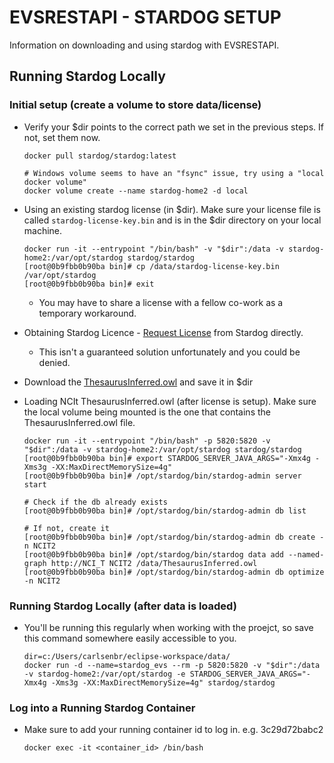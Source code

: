 # EVSRESTAPI - STARDOG SETUP

Information on downloading and using stardog with EVSRESTAPI.

## Running Stardog Locally

### Initial setup (create a volume to store data/license)
* Verify your $dir points to the correct path we set in the previous steps. If not, set them now.

      docker pull stardog/stardog:latest
      
      # Windows volume seems to have an "fsync" issue, try using a "local docker volume"
      docker volume create --name stardog-home2 -d local

* Using an existing stardog license (in $dir). Make sure your license file is called `stardog-license-key.bin` and is in the $dir directory on your local machine.

      docker run -it --entrypoint "/bin/bash" -v "$dir":/data -v stardog-home2:/var/opt/stardog stardog/stardog
      [root@0b9fbb0b90ba bin]# cp /data/stardog-license-key.bin /var/opt/stardog
      [root@0b9fbb0b90ba bin]# exit
  * You may have to share a license with a fellow co-work as a temporary workaround.

* Obtaining Stardog Licence - [Request License](https://www.stardog.com/license-request/) from Stardog directly.
  * This isn't a guaranteed solution unfortunately and you could be denied. 

* Download the [ThesaurusInferred.owl](https://drive.google.com/drive/u/0/folders/11RcXLTsbOZ34_7ofKdVxLKHp_8aJGgTI) and save it in $dir

* Loading NCIt ThesaurusInferred.owl (after license is setup).  Make sure the local volume being mounted is the one that contains the ThesaurusInferred.owl file.

      
      docker run -it --entrypoint "/bin/bash" -p 5820:5820 -v "$dir":/data -v stardog-home2:/var/opt/stardog stardog/stardog
      [root@0b9fbb0b90ba bin]# export STARDOG_SERVER_JAVA_ARGS="-Xmx4g -Xms3g -XX:MaxDirectMemorySize=4g"
      [root@0b9fbb0b90ba bin]# /opt/stardog/bin/stardog-admin server start
      
      # Check if the db already exists
      [root@0b9fbb0b90ba bin]# /opt/stardog/bin/stardog-admin db list
      
      # If not, create it
      [root@0b9fbb0b90ba bin]# /opt/stardog/bin/stardog-admin db create -n NCIT2
      [root@0b9fbb0b90ba bin]# /opt/stardog/bin/stardog data add --named-graph http://NCI_T NCIT2 /data/ThesaurusInferred.owl
      [root@0b9fbb0b90ba bin]# /opt/stardog/bin/stardog-admin db optimize -n NCIT2

### Running Stardog Locally (after data is loaded)
* You'll be running this regularly when working with the proejct, so save this command somewhere easily accessible to you.

      dir=c:/Users/carlsenbr/eclipse-workspace/data/
      docker run -d --name=stardog_evs --rm -p 5820:5820 -v "$dir":/data -v stardog-home2:/var/opt/stardog -e STARDOG_SERVER_JAVA_ARGS="-Xmx4g -Xms3g -XX:MaxDirectMemorySize=4g" stardog/stardog

### Log into a Running Stardog Container
* Make sure to add your running container id to log in.  e.g. 3c29d72babc2

      docker exec -it <container_id> /bin/bash
